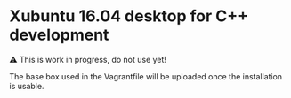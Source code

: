 # Xubuntu 16.04 desktop for C++ development

:warning: This is work in progress, do not use yet!

The base box used in the Vagrantfile will be uploaded once the installation is usable.
